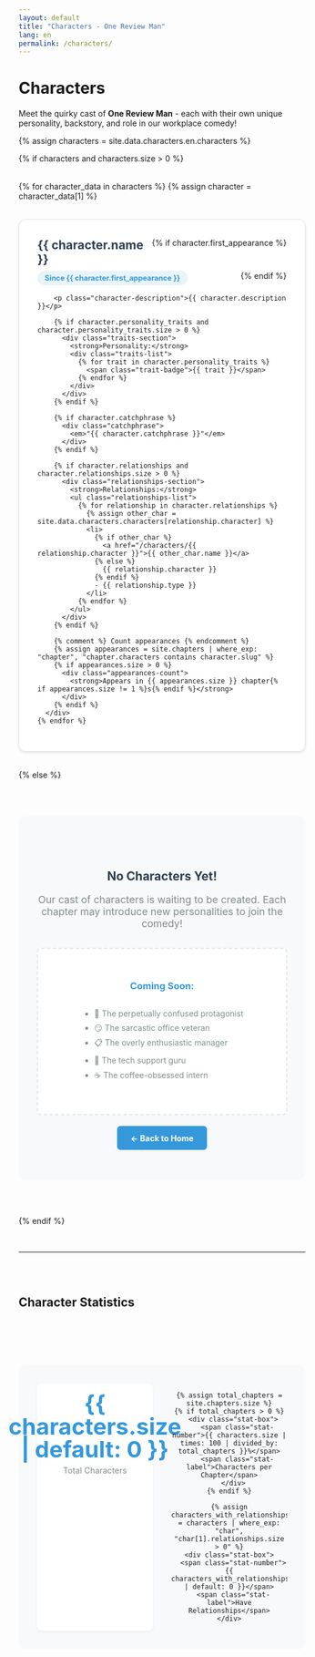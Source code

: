 ```yaml
---
layout: default
title: "Characters - One Review Man"
lang: en
permalink: /characters/
---
```


# Characters

Meet the quirky cast of **One Review Man** - each with their own unique personality, backstory, and role in our workplace comedy!

{% assign characters = site.data.characters.en.characters %}

{% if characters and characters.size > 0 %}
  <div class="characters-grid">
    {% for character_data in characters %}
      {% assign character = character_data[1] %}
      <div class="character-profile-card">
        <div class="character-header">
          <h2 class="character-name">
            <a href="/characters/{{ character.slug }}">{{ character.name }}</a>
          </h2>
          {% if character.first_appearance %}
            <span class="first-appearance-badge">
              Since {{ character.first_appearance }}
            </span>
          {% endif %}
        </div>
        
        <p class="character-description">{{ character.description }}</p>
        
        {% if character.personality_traits and character.personality_traits.size > 0 %}
          <div class="traits-section">
            <strong>Personality:</strong>
            <div class="traits-list">
              {% for trait in character.personality_traits %}
                <span class="trait-badge">{{ trait }}</span>
              {% endfor %}
            </div>
          </div>
        {% endif %}
        
        {% if character.catchphrase %}
          <div class="catchphrase">
            <em>"{{ character.catchphrase }}"</em>
          </div>
        {% endif %}
        
        {% if character.relationships and character.relationships.size > 0 %}
          <div class="relationships-section">
            <strong>Relationships:</strong>
            <ul class="relationships-list">
              {% for relationship in character.relationships %}
                {% assign other_char = site.data.characters.characters[relationship.character] %}
                <li>
                  {% if other_char %}
                    <a href="/characters/{{ relationship.character }}">{{ other_char.name }}</a>
                  {% else %}
                    {{ relationship.character }}
                  {% endif %}
                  - {{ relationship.type }}
                </li>
              {% endfor %}
            </ul>
          </div>
        {% endif %}
        
        {% comment %} Count appearances {% endcomment %}
        {% assign appearances = site.chapters | where_exp: "chapter", "chapter.characters contains character.slug" %}
        {% if appearances.size > 0 %}
          <div class="appearances-count">
            <strong>Appears in {{ appearances.size }} chapter{% if appearances.size != 1 %}s{% endif %}</strong>
          </div>
        {% endif %}
      </div>
    {% endfor %}
  </div>
{% else %}
  <div class="no-characters">
    <h2>No Characters Yet!</h2>
    <p>Our cast of characters is waiting to be created. Each chapter may introduce new personalities to join the comedy!</p>
    <div class="character-teaser">
      <h3>Coming Soon:</h3>
      <ul>
        <li>🤔 The perpetually confused protagonist</li>
        <li>😏 The sarcastic office veteran</li>
        <li>📋 The overly enthusiastic manager</li>
        <li>🤖 The tech support guru</li>
        <li>☕ The coffee-obsessed intern</li>
      </ul>
    </div>
    <a href="/" class="back-home">← Back to Home</a>
  </div>
{% endif %}

---

## Character Statistics

<div class="character-stats">
  <div class="stats-grid">
    <div class="stat-box">
      <span class="stat-number">{{ characters.size | default: 0 }}</span>
      <span class="stat-label">Total Characters</span>
    </div>
    
    {% assign total_chapters = site.chapters.size %}
    {% if total_chapters > 0 %}
      <div class="stat-box">
        <span class="stat-number">{{ characters.size | times: 100 | divided_by: total_chapters }}%</span>
        <span class="stat-label">Characters per Chapter</span>
      </div>
    {% endif %}
    
    {% assign characters_with_relationships = characters | where_exp: "char", "char[1].relationships.size > 0" %}
    <div class="stat-box">
      <span class="stat-number">{{ characters_with_relationships.size | default: 0 }}</span>
      <span class="stat-label">Have Relationships</span>
    </div>
  </div>
</div>

<style>
.characters-grid {
  display: grid;
  grid-template-columns: repeat(auto-fit, minmax(400px, 1fr));
  gap: 2rem;
  margin: 2rem 0;
}

.character-profile-card {
  background: white;
  border: 1px solid #e1e5e9;
  border-radius: 12px;
  padding: 2rem;
  box-shadow: 0 2px 4px rgba(0,0,0,0.1);
  transition: transform 0.2s ease, box-shadow 0.2s ease;
}

.character-profile-card:hover {
  transform: translateY(-3px);
  box-shadow: 0 6px 12px rgba(0,0,0,0.15);
}

.character-header {
  display: flex;
  justify-content: space-between;
  align-items: flex-start;
  margin-bottom: 1rem;
  flex-wrap: wrap;
  gap: 0.5rem;
}

.character-name {
  margin: 0;
  color: #2c3e50;
  flex: 1;
}

.character-name a {
  color: inherit;
  text-decoration: none;
}

.character-name a:hover {
  color: #3498db;
}

.first-appearance-badge {
  background-color: #e8f4f8;
  color: #3498db;
  padding: 0.3rem 0.8rem;
  border-radius: 12px;
  font-size: 0.8rem;
  font-weight: bold;
  white-space: nowrap;
}

.character-description {
  color: #5a6c7d;
  line-height: 1.5;
  margin-bottom: 1.5rem;
  font-style: italic;
}

.traits-section, .relationships-section {
  margin-bottom: 1rem;
}

.traits-list {
  display: flex;
  flex-wrap: wrap;
  gap: 0.4rem;
  margin-top: 0.5rem;
}

.trait-badge {
  background-color: #3498db;
  color: white;
  padding: 0.3rem 0.7rem;
  border-radius: 15px;
  font-size: 0.8rem;
  font-weight: 500;
}

.catchphrase {
  background-color: #f8f9fa;
  padding: 1rem;
  border-left: 4px solid #e74c3c;
  border-radius: 0 6px 6px 0;
  margin: 1rem 0;
  color: #2c3e50;
  font-size: 1.1rem;
}

.relationships-list {
  list-style: none;
  padding: 0;
  margin-top: 0.5rem;
}

.relationships-list li {
  padding: 0.3rem 0;
  color: #7f8c8d;
}

.relationships-list a {
  color: #3498db;
  text-decoration: none;
  font-weight: 500;
}

.relationships-list a:hover {
  text-decoration: underline;
}

.appearances-count {
  margin-top: 1.5rem;
  padding: 0.8rem;
  background-color: #e8f5e8;
  border-radius: 6px;
  text-align: center;
  color: #27ae60;
  font-size: 0.9rem;
}

.no-characters {
  text-align: center;
  padding: 4rem 2rem;
  background-color: #f8f9fa;
  border-radius: 12px;
  margin: 2rem 0;
}

.no-characters h2 {
  color: #2c3e50;
  margin-bottom: 1rem;
}

.no-characters p {
  color: #7f8c8d;
  font-size: 1.1rem;
  margin-bottom: 2rem;
}

.character-teaser {
  background-color: white;
  padding: 2rem;
  border-radius: 8px;
  margin: 2rem 0;
  border: 2px dashed #e1e5e9;
}

.character-teaser h3 {
  color: #3498db;
  margin-bottom: 1rem;
}

.character-teaser ul {
  text-align: left;
  display: inline-block;
  color: #7f8c8d;
}

.character-teaser li {
  margin-bottom: 0.5rem;
}

.back-home {
  background-color: #3498db;
  color: white;
  padding: 0.8rem 1.5rem;
  border-radius: 6px;
  text-decoration: none;
  font-weight: bold;
  transition: background-color 0.2s ease;
}

.back-home:hover {
  background-color: #2980b9;
  color: white;
  text-decoration: none;
}

.character-stats {
  background-color: #f8f9fa;
  padding: 2rem;
  border-radius: 12px;
  margin-top: 3rem;
}

.stats-grid {
  display: grid;
  grid-template-columns: repeat(auto-fit, minmax(200px, 1fr));
  gap: 2rem;
  text-align: center;
}

.stat-box {
  display: flex;
  flex-direction: column;
  align-items: center;
  padding: 1rem;
  background-color: white;
  border-radius: 8px;
  box-shadow: 0 2px 4px rgba(0,0,0,0.05);
}

.stat-number {
  font-size: 2.5rem;
  font-weight: bold;
  color: #3498db;
  line-height: 1;
}

.stat-label {
  color: #7f8c8d;
  font-size: 0.9rem;
  margin-top: 0.5rem;
}

@media (max-width: 768px) {
  .characters-grid {
    grid-template-columns: 1fr;
  }
  
  .character-header {
    flex-direction: column;
    align-items: flex-start;
  }
  
  .stats-grid {
    grid-template-columns: 1fr;
    gap: 1rem;
  }
}
</style> 
